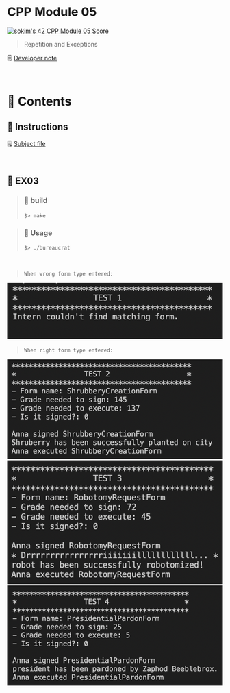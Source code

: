 # CPP Module 05


[![sokim's 42 CPP Module 05 Score](https://badge42.vercel.app/api/v2/cl1sxc9pb003009jgq7f86utb/project/2658110)](https://github.com/JaeSeoKim/badge42)

> Repetition and Exceptions

🗒️ [Developer note](https://pouncing-elbow-0a4.notion.site/Module-05-5e8cae5822cc4913b286b6306ec566b3)

</br>

# 🚀 Contents

## 🚩 Instructions

🗒️ [Subject file](https://github.com/S0YKIM/42-SEOUL/tree/main/CPP/module-05/subject)

</br>

## 🚩 EX03

> ### 🚀 build
>
> ```shell
> $> make
> ```

> ### 🔖 Usage
>
> ```shell
> $> ./bureaucrat
> ```

</br>

> ```
> When wrong form type entered:
> ```

![image](https://github.com/S0YKIM/42-SEOUL/blob/main/CPP/module-05/img/%EC%8A%A4%ED%81%AC%EB%A6%B0%EC%83%B7%202022-07-22%20%EC%98%A4%ED%9B%84%206.14.49.png)

> ```
> When right form type entered:
> ```
![image](https://github.com/S0YKIM/42-SEOUL/blob/main/CPP/module-05/img/%EC%8A%A4%ED%81%AC%EB%A6%B0%EC%83%B7%202022-07-22%20%EC%98%A4%ED%9B%84%206.14.58.png)
![image](https://github.com/S0YKIM/42-SEOUL/blob/main/CPP/module-05/img/%EC%8A%A4%ED%81%AC%EB%A6%B0%EC%83%B7%202022-07-22%20%EC%98%A4%ED%9B%84%206.15.11.png)
![image](https://github.com/S0YKIM/42-SEOUL/blob/main/CPP/module-05/img/%EC%8A%A4%ED%81%AC%EB%A6%B0%EC%83%B7%202022-07-22%20%EC%98%A4%ED%9B%84%206.15.16.png)

